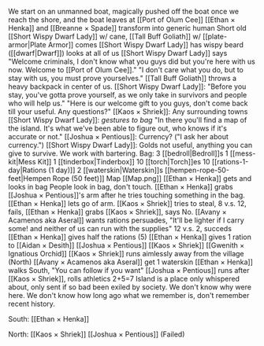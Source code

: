 
We start on an unmanned boat, magically pushed off the boat once we reach the shore, and the boat leaves at [[Port of Olum Cee]]
[[Ethan × Henka]] and [[Breanne × Spade]] transform into generic human
Short old [[Short Wispy Dwarf Lady]] w/ cane, [[Tall Buff Goliath]] w/ [[plate-armor|Plate Armor]] comes
[[Short Wispy Dwarf Lady]] has wispy beard ([[dwarf|Dwarf]]) looks at all of us
[[Short Wispy Dwarf Lady]] says "Welcome criminals, I don't know what you guys did but you're here with us now. Welcome to [[Port of Olum Cee]]."
"I don't care what you do, but to stay with us, you must prove yourselves."
[[Tall Buff Goliath]] throws a heavy backpack in center of us.
[[Short Wispy Dwarf Lady]]: "Before you stay, you've gotta prove yourself, as we only take in survivors and people who will help us."
"Here is our welcome gift to you guys, don't come back till your useful. Any questions?"
[[Kaos × Shriek]]: Any surrounding towns
[[Short Wispy Dwarf Lady]]: *gestures to bag* "In there you'll find a map of the island. It's what we've been able to figure out, who knows if it's accurate or not."
[[Joshua × Pentious]]: Currency? ("I ask her about currency.")
[[Short Wispy Dwarf Lady]]: Golds not useful, anything you can give to survive. We work with bartering.
Bag:
	3 [[bedroll|Bedroll]]s
	1 [[mess-kit|Mess Kit]]
	1 [[tinderbox|Tinderbox]]
	10 [[torch|Torch]]es
	10 [[rations-1-day|Rations (1 day)]]
	2 [[waterskin|Waterskin]]s
	[[hempen-rope-50-feet|Hempen Rope (50 feet)]]
	Map [[Map.png]]
[[Ethan × Henka]] gets and looks in bag
People look in bag, don't touch.
[[Ethan × Henka]] grabs [[Joshua × Pentious]]'s arm after he tries touching something in the bag.
[[Ethan × Henka]] lets go of arm.
[[Kaos × Shriek]] tries to steal, 8 v.s. 12, fails, [[Ethan × Henka]] grabs [[Kaos × Shriek]], says No.
[[Avany × Acamenos aka Aseral]] wants rations persuades, "It'll be lighter if I carry some! and neither of us can run with the supplies" 12 v.s. 2, succeds
[[Ethan × Henka]] gives half the rations (5)
[[Ethan × Henka]] gives 1 ration to [[Aidan × Desith]] [[Joshua × Pentious]] [[Kaos × Shriek]] [[Gwenith × Ignatious Orchid]]
[[Kaos × Shriek]] runs aimlessly away from the village (North)
[[Avany × Acamenos aka Aseral]] get 1 waterskin
[[Ethan × Henka]] walks South, "You can follow if you want"
[[Joshua × Pentious]] runs after [[Kaos × Shriek]], rolls athletics 2+5=7
Island is a place only whispered about, only sent if so bad been exiled by society. We don't know why were here.
We don't know how long ago what we remember is, don't remember recent history.

South:
[[Ethan × Henka]]

North:
[[Kaos × Shriek]]
[[Joshua × Pentious]] (Failed)